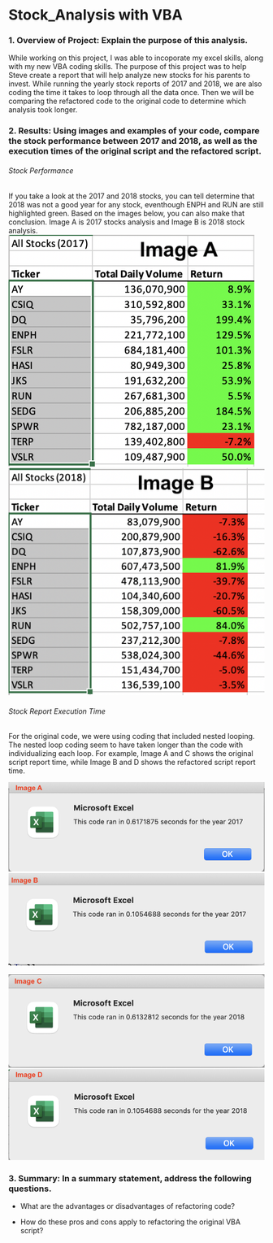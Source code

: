 # Stock_Analysis with VBA


### 1. Overview of Project: Explain the purpose of this analysis.

While working on this project, I was able to incoporate my excel skills, along with my new VBA coding skills. The purpose of this project was to help Steve create a report that will help analyze new stocks for his parents to invest. While running the yearly stock reports of 2017 and 2018, we are also coding the time it takes to loop through all the data once. Then we will be comparing the refactored code to the original code to determine which analysis took longer.

### 2. Results: Using images and examples of your code, compare the stock performance between 2017 and 2018, as well as the execution times of the original script and the refactored script.
###### Stock Performance
 If you take a look at the 2017 and 2018 stocks, you can tell determine that 2018 was not a good year for any stock, eventhough ENPH and RUN are still highlighted green. Based on the images below, you can also make that conclusion. Image A is 2017 stocks analysis and Image B is 2018 stock analysis.
![alt text](https://github.com/mquimi/Stock_Analysis/blob/main/Resources/2017_Stocks.png)
![alt text](https://github.com/mquimi/Stock_Analysis/blob/main/Resources/2018_Stocks.png)



###### Stock Report Execution Time
For the original code, we were using coding that included nested looping. The nested loop coding seem to have taken longer than the code with individualizing each loop. For example, Image A and C shows the original script report time, while Image B and D shows the refactored script report time. 

![alt text](https://github.com/mquimi/Stock_Analysis/blob/main/Resources/VBA_Challenge_2017_GS.png)
![alt text](https://github.com/mquimi/Stock_Analysis/blob/main/Resources/VBA_Challenge_2017.png)

![alt text](https://github.com/mquimi/Stock_Analysis/blob/main/Resources/VBA_Challenge_2018_GS.png)
![alt text](https://github.com/mquimi/Stock_Analysis/blob/main/Resources/VBA_Challenge_2018.png)

### 3. Summary: In a summary statement, address the following questions.
- What are the advantages or disadvantages of refactoring code?

- How do these pros and cons apply to refactoring the original VBA script?
